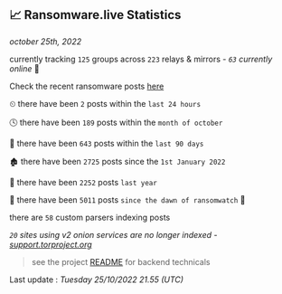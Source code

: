
## 📈 Ransomware.live Statistics
_october 25th, 2022_

currently tracking `125` groups across `223` relays & mirrors - _`63` currently online_ 📡

Check the recent ransomware posts [here](https://www.ransomware.live/#/recentposts)


⏲ there have been `2` posts within the `last 24 hours`

🕓 there have been `189` posts within the `month of october`

📅 there have been `643` posts within the `last 90 days`

🏚 there have been `2725` posts since the `1st January 2022`

🚀 there have been `2252` posts `last year`

🦕 there have been `5011` posts `since the dawn of ransomwatch` 🐣

there are `58` custom parsers indexing posts

_`20` sites using v2 onion services are no longer indexed - [support.torproject.org](https://support.torproject.org/onionservices/v2-deprecation/)_

> see the project [README](https://github.com/jmousqueton/ransomwatch#readme) for backend technicals



Last update : _Tuesday 25/10/2022 21.55 (UTC)_

